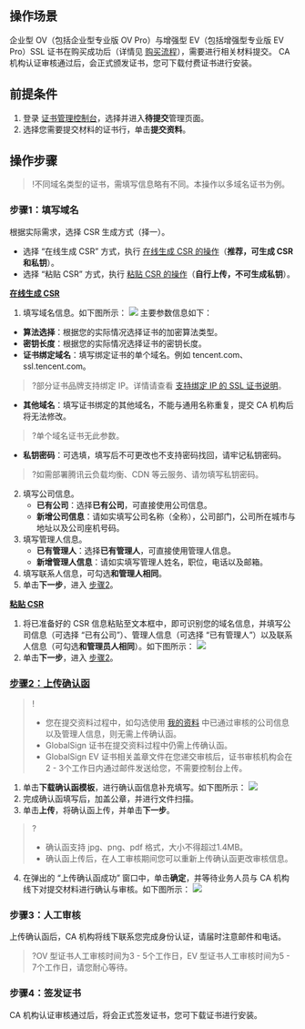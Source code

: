 ## 操作场景
企业型 OV（包括企业型专业版 OV Pro）与增强型 EV（包括增强型专业版 EV Pro）SSL 证书在购买成功后（详情见 [购买流程](https://cloud.tencent.com/document/product/400/7995)），需要进行相关材料提交。
CA 机构认证审核通过后，会正式颁发证书，您可下载付费证书进行安装。

## 前提条件
1. 登录 [证书管理控制台](https://console.cloud.tencent.com/certoverview)，选择并进入**待提交**管理页面。
2. 选择您需要提交材料的证书行，单击**提交资料**。

## 操作步骤
>!不同域名类型的证书，需填写信息略有不同。本操作以多域名证书为例。
>
### 步骤1：填写域名
根据实际需求，选择 CSR 生成方式（择一）。
- 选择 “在线生成 CSR” 方式，执行 [在线生成 CSR 的操作](#csr1)（**推荐，可生成 CSR 和私钥**）。
- 选择 “粘贴 CSR” 方式，执行 [粘贴 CSR 的操作](#csr2)（**自行上传，不可生成私钥**）。

**[在线生成 CSR](id:csr1)**
1. 填写域名信息。如下图所示：
![](https://main.qcloudimg.com/raw/1939f594df29f8f0685d586ae63547e4.png)
主要参数信息如下：
 - **算法选择**：根据您的实际情况选择证书的加密算法类型。
 - **密钥长度**：根据您的实际情况选择证书的密钥长度。
 - **证书绑定域名**：填写绑定证书的单个域名。例如 tencent.com、ssl.tencent.com。
 >?部分证书品牌支持绑定 IP。详情请查看 [支持绑定 IP 的 SSL 证书说明](https://cloud.tencent.com/document/product/400/46880)。
 >
 - **其他域名**：填写证书绑定的其他域名，不能与通用名称重复，提交 CA 机构后将无法修改。
>?单个域名证书无此参数。
 - **私钥密码**：可选填，填写后不可更改也不支持密码找回，请牢记私钥密码。
>?如需部署腾讯云负载均衡、CDN 等云服务、请勿填写私钥密码。
>
2. 填写公司信息。
    - **已有公司**：选择**已有公司**，可直接使用公司信息。
    - **新增公司信息**：请如实填写公司名称（全称），公司部门，公司所在城市与地址以及公司座机号码。
3. 填写管理人信息。
    - **已有管理人**：选择**已有管理人**，可直接使用管理人信息。
    - **新增管理人信息**：请如实填写管理人姓名，职位，电话以及邮箱。
4. 填写联系人信息，可勾选**和管理人相同**。
5. 单击**下一步**，进入 [步骤2](#message)。

**[粘贴 CSR](id:csr2)**
1. 将已准备好的 CSR 信息粘贴至文本框中，即可识别您的域名信息，并填写公司信息（可选择 “已有公司”）、管理人信息（可选择 “已有管理人”）以及联系人信息（可勾选**和管理员人相同**）。如下图所示：
![](https://main.qcloudimg.com/raw/17d32e3a89ca04fca1074858e0feffac.png)
2. 单击**下一步**，进入 [步骤2](#message)。


### [步骤2：上传确认函](id:message)
>!
>- 您在提交资料过程中，如勾选使用 [我的资料](https://console.cloud.tencent.com/ssl/info) 中已通过审核的公司信息以及管理人信息，则无需上传确认函。
>- GlobalSign 证书在提交资料过程中仍需上传确认函。
>- GlobalSign EV 证书相关盖章文件在您递交审核后，证书审核机构会在2 - 3个工作日内通过邮件发送给您，不需要控制台上传。
>
1. 单击**下载确认函模板**，进行确认函信息补充填写。如下图所示：
![](https://main.qcloudimg.com/raw/436ed66e75fda9a107f95d44ab056005.png)
2. 完成确认函填写后，加盖公章，并进行文件扫描。
3. 单击**上传**，将确认函上传，并单击**下一步**。
>? 
>- 确认函支持 jpg、png、pdf 格式，大小不得超过1.4MB。
>- 确认函上传后，在人工审核期间您可以重新上传确认函更改审核信息。
>
4. 在弹出的 “上传确认函成功” 窗口中，单击**确定**，并等待业务人员与 CA 机构线下对提交材料进行确认与审核。如下图所示：
![](https://main.qcloudimg.com/raw/d7a87289ff857ebc00987955421f342d.png)

### 步骤3：人工审核
上传确认函后，CA 机构将线下联系您完成身份认证，请届时注意邮件和电话。
>?OV 型证书人工审核时间为3 - 5个工作日，EV 型证书人工审核时间为5 - 7个工作日，请您耐心等待。

### 步骤4：签发证书
CA 机构认证审核通过后，将会正式签发证书，您可下载证书进行安装。

